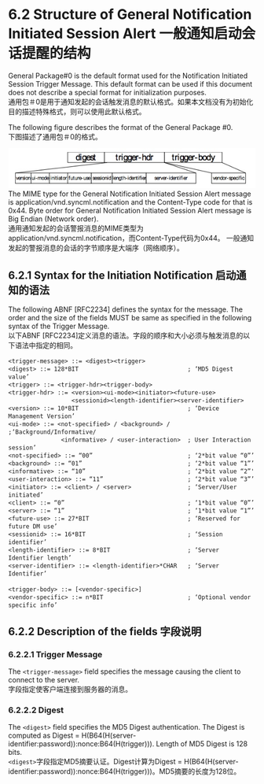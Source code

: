 # 6.2 Structure of General Notification Initiated Session Alert 一般通知启动会话提醒的结构

General Package#0 is the default format used for the Notification Initiated Session Trigger Message. This default format can be used if this document does not describe a special format for initialization purposes.<br/>
通用包＃0是用于通知发起的会话触发消息的默认格式。如果本文档没有为初始化目的描述特殊格式，则可以使用此默认格式。

The following figure describes the format of the General Package #0.<br/>
下图描述了通用包＃0的格式。

![](6.2.jpeg)
The MIME type for the General Notification Initiated Session Alert message is application/vnd.syncml.notification and the Content-Type code for that is 0x44. Byte order for General Notification Initiated Session Alert message is Big Endian (Network order).<br/>
通用通知发起的会话警报消息的MIME类型为application/vnd.syncml.notification，而Content-Type代码为0x44。 一般通知发起的警报消息的会话的字节顺序是大端序（网络顺序）。

## 6.2.1 Syntax for the Initiation Notification 启动通知的语法
The following ABNF [RFC2234] defines the syntax for the message. The order and the size of the fields MUST be same as specified in the following syntax of the Trigger Message.<br/>
以下ABNF [RFC2234]定义消息的语法。字段的顺序和大小必须与触发消息的以下语法中指定的相同。
```
<trigger-message> ::= <digest><trigger>
<digest> ::= 128*BIT                               ; ‘MD5 Digest value’
<trigger> ::= <trigger-hdr><trigger-body>
<trigger-hdr> ::= <version><ui-mode><initiator><future-use> 
                  <sessionid><length-identifier><server-identifier>
<version> ::= 10*BIT                               ; ‘Device Management Version’
<ui-mode> ::= <not-specified> / <background> /     ;‘Background/Informative/
               <informative> / <user-interaction>  ; User Interaction session’
<not-specified> ::= “00”                           ; ‘2*bit value “0”’
<background> ::= “01”                              ; ‘2*bit value “1”’
<informative> ::= “10”                             ; ‘2*bit value “2”'
<user-interaction> ::= “11”                        ; ‘2*bit value “3”’
<initiator> ::= <client> / <server>                ; ‘Server/User initiated’
<client> ::= “0”                                   ; ‘1*bit value “0”’ 
<server> ::= “1”                                   ; ‘1*bit value “1”’
<future-use> ::= 27*BIT                            ; ‘Reserved for future DM use’
<sessionid> ::= 16*BIT                             ; ‘Session identifier’
<length-identifier> ::= 8*BIT                      ; ‘Server Identifier length’
<server-identifier> ::= <length-identifier>*CHAR   ; ‘Server Identifier’

<trigger-body> ::= [<vendor-specific>]
<vendor-specific> ::= n*BIT                        ; ‘Optional vendor specific info’
```  

## 6.2.2 Description of the fields 字段说明
### 6.2.2.1 Trigger Message

The `<trigger-message>` field specifies the message causing the client to connect to the server.<br/>
<trigger-message>字段指定使客户端连接到服务器的消息。

### 6.2.2.2 Digest
The `<digest>` field specifies the MD5 Digest authentication. The Digest is computed as Digest = H(B64(H(server- identifier:password)):nonce:B64(H(trigger))). Length of MD5 Digest is 128 bits.<br/>
`<digest>`字段指定MD5摘要认证。Digest计算为Digest = H(B64(H(server- identifier:password)):nonce:B64(H(trigger)))。MD5摘要的长度为128位。
